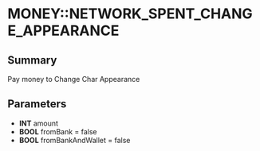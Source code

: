 # MONEY::NETWORK_SPENT_CHANGE_APPEARANCE

## Summary
Pay money to Change Char Appearance

## Parameters
* **INT** amount
* **BOOL** fromBank = false
* **BOOL** fromBankAndWallet = false
